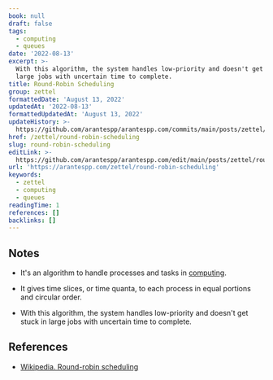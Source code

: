 ```yaml
---
book: null
draft: false
tags:
  - computing
  - queues
date: '2022-08-13'
excerpt: >-
  With this algorithm, the system handles low-priority and doesn't get stuck in
  large jobs with uncertain time to complete.
title: Round-Robin Scheduling
group: zettel
formattedDate: 'August 13, 2022'
updatedAt: '2022-08-13'
formattedUpdatedAt: 'August 13, 2022'
updateHistory: >-
  https://github.com/arantespp/arantespp.com/commits/main/posts/zettel/round-robin-scheduling.md
href: /zettel/round-robin-scheduling
slug: round-robin-scheduling
editLink: >-
  https://github.com/arantespp/arantespp.com/edit/main/posts/zettel/round-robin-scheduling.md
url: 'https://arantespp.com/zettel/round-robin-scheduling'
keywords:
  - zettel
  - computing
  - queues
readingTime: 1
references: []
backlinks: []
---
```


## Notes

- It's an algorithm to handle processes and tasks in [computing](/tags/computing).

- It gives time slices, or time quanta, to each process in equal portions and circular order.

- With this algorithm, the system handles low-priority and doesn't get stuck in large jobs with uncertain time to complete.

## References

- [Wikipedia. Round-robin scheduling](https://en.wikipedia.org/wiki/Round-robin_scheduling)
